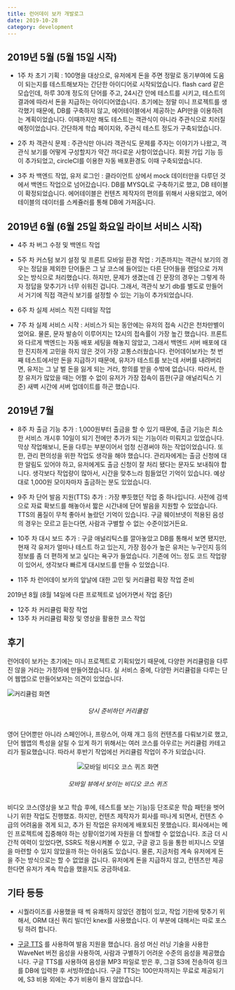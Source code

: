 ```yaml
---
title: 런어데이 보카 개발로그
date: 2019-10-28
category: development
---
```


## 2019년 5월 (5월 15일 시작)

- 1주 차 초기 기획 : 100명을 대상으로, 유저에게 돈을 주면 정말로 동기부여에 도움이 되는지를 테스트해보자는 간단한 아이디어로 시작되었습니다. flash card 같은 모습인데, 하루 30개 정도의 단어를 주고, 24시간 안에 테스트를 시키고, 테스트의 결과에 따라서 돈을 지급하는 아이디어였습니다. 초기에는 정말 미니 프로젝트를 생각했기 때문에, DB를 구축하지 않고, 에어테이블에서 제공하는 API만을 이용하려는 계획이었습니다. 이때까지만 해도 테스트는 객관식이 아니라 주관식으로 치러질 예정이었습니다. 간단하게 학습 페이지와, 주관식 테스트 정도가 구축되었습니다.

- 2주 차 객관식 문제 : 주관식만 아니라 객관식도 문제를 주자는 이야기가 나왔고, 객관식 보기를 어떻게 구성할지가 약간 까다로운 사항이었습니다. 회원 가입 기능 등이 추가되었고, circleCI를 이용한 자동 배포환경도 이때 구축되었습니다.

- 3주 차 백엔드 작업, 유저 로그인 : 클라이언트 상에서 mock 데이터만을 다루던 것에서 백엔드 작업으로 넘어갔습니다. DB를 MYSQL로 구축하기로 했고, DB 테이블이 확정되었습니다. 에어테이블은 컨텐츠 제작자의 편의를 위해서 사용되었고, 에어테이블의 데이터를 스케쥴러를 통해 DB에 가져옵니다.

## 2019년 6월 (6월 25일 화요일 라이브 서비스 시작)

- 4주 차 버그 수정 및 백엔드 작업

- 5주 차 커스텀 보기 설정 및 프론트 모바일 환경 작업 : 기존까지는 객관식 보기의 경우는 정답을 제외한 단어들은 그 날 코스에 들어있는 다른 단어들을 랜덤으로 가져오는 방식으로 처리했습니다. 하지만, 문제가 생겼는데 긴 문장의 경우는 그렇게 하자 정답을 맞추기가 너무 쉬워진 겁니다. 그래서, 객관식 보기 db를 별도로 만들어서 거기에 직접 객관식 보기를 설정할 수 있는 기능이 추가되었습니다.

- 6주 차 실제 서비스 직전 디테일 작업

- 7주 차 실제 서비스 시작 : 서비스가 되는 동안에는 유저의 접속 시간은 천차만별이었어요. 물론, 문자 발송이 이루어지는 12시의 접속률이 가장 높긴 했습니다. 프론트와 다르게 백엔드는 자동 배포 세팅을 해놓지 않았고, 그래서 백엔드 서버 배포에 대한 진지하게 고민을 하지 않은 것이 가장 고통스러웠습니다. 런어데이보카는 첫 번째 테스트에서만 돈을 지급하기 때문에, 유저가 테스트를 보는데 서버를 내려버리면, 유저는 그 날 벌 돈을 잃게 되는 거라, 항의를 받을 수밖에 없습니다. 따라서, 한창 유저가 많았을 때는 어쩔 수 없이 유저가 가장 접속이 뜸한(구글 애널리틱스 기준) 새벽 시간에 서버 업데이트를 하곤 했습니다.

## 2019년 7월

- 8주 차 출금 기능 추가 : 1,000원부터 출금을 할 수 있기 때문에, 출금 기능은 최소한 서비스 개시후 10일이 되기 전에만 추가가 되는 기능이라 미뤄지고 있었습니다. 막상 작업해보니, 돈을 다루는 부분이어서 엄청 신경써야 하는 작업이었습니다. 또한, 관리 편의성을 위한 작업도 생각을 해야 했습니다. 관리자에게는 출금 신청에 대한 알림도 있어야 하고, 유저에게도 출금 신청이 잘 처리 됐다는 문자도 보내줘야 합니다. 생각보다 작업량이 많아서, 시간을 맞추느라 힘들었던 기억이 있습니다. 예상대로 1,000원 모이자마자 출금하는 분도 있었습니다.

- 9주 차 단어 발음 지원(TTS) 추가 : 가장 뿌듯했던 작업 중 하나입니다. 사전에 검색으로 자료 확보드를 해놓아서 짧은 시간내에 단어 발음을 지원할 수 있었습니다. TTS의 품질이 무척 좋아서 놀랐던 기억이 있습니다. 구글 웨이브넷이 적용된 음성의 경우는 모르고 듣는다면, 사람과 구별할 수 없는 수준이었거든요.

- 10주 차 대시 보드 추가 : 구글 애널리틱스를 깔아놓았고 DB를 통해서 보면 됐지만, 현재 각 유저가 얼마나 테스트 하고 있는지, 가장 점수가 높은 유저는 누구인지 등의 정보를 좀 더 편하게 보고 싶다는 욕구가 들었습니다. 기존에 어느 정도 코드 작업량이 있어서, 생각보다 빠르게 대시보드를 만들 수 있었습니다.

- 11주 차 런어데이 보카의 앞날에 대한 고민 및 커리큘럼 확장 작업 준비

2019년 8월 (8월 14일에 다른 프로젝트로 넘어가면서 작업 중단)

- 12주 차 커리큘럼 확장 작업
- 13주 차 커리큘럼 확장 및 영상을 활용한 코스 작업

## 후기

런어데이 보카는 초기에는 미니 프로젝트로 기획되었기 때문에, 다양한 커리큘럼을 다루진 않을 거라는 가정하에 만들어졌습니다. 실 서비스 중에, 다양한 커리큘럼을 다루는 단어 웹앱으로 만들어보자는 의견이 있었습니다.

![커리큘럼 화면](https://user-images.githubusercontent.com/39457256/75139554-466fcc00-5730-11ea-8509-dace715cc25f.png)

<center><h6>당시 준비하던 커리큘럼</h6></center>

영어 단어뿐만 아니라 스페인어나, 프랑스어, 아재 개그 등의 컨텐츠를 다뤄보기로 했고, 단어 웹앱의 특성을 살릴 수 있게 하기 위해서는 여러 코스를 아우르는 커리큘럼 카테고리가 필요했습니다. 따라서 후반기 작업에선 커리큘럼 작업이 주가 되었습니다.

<center><img src="https://user-images.githubusercontent.com/39457256/75139560-4a035300-5730-11ea-9f22-0b24e75a18b5.png" alt="모바일 비디오 코스 퀴즈 화면"></center>

<center><h6>모바일 뷰에서 보이는 비디오 코스 퀴즈</h6></center>

비디오 코스(영상을 보고 학습 후에, 테스트를 보는 기능)등 단조로운 학습 패턴을 벗어나기 위한 작업도 진행했죠. 하지만, 컨텐츠 제작자가 회사를 떠나게 되면서, 컨텐츠 수급의 어려움을 겪게 되고, 추가 된 작업은 유저에게 배포되진 못했습니다. 회사에서는 메인 프로젝트에 집중해야 하는 상황이었기에 자원을 더 할애할 수 없었습니다. 조금 더 시간적 여력이 있었다면, SSR도 적용시켜볼 수 있고, 구글 광고 등을 통한 비지니스 모델을 마련할 수 있지 않았을까 하는 아쉬움도 있습니다. 물론, 지금처럼 계속 유저에게 돈을 주는 방식으로는 할 수 없었을 겁니다. 유저에게 돈을 지급하지 않고, 컨텐츠만 제공한다면 유저가 계속 학습을 했을지도 궁금하네요.

## 기타 등등

- 시퀄라이즈를 사용했을 때 썩 유쾌하지 않았던 경험이 있고, 작업 기한에 맞추기 위해서, ORM 대신 쿼리 빌더인 knex를 사용했습니다. 이 부분에 대해서는 따로 포스팅 하려 합니다.

- [구글 TTS](https://cloud.google.com/text-to-speech/?hl=ko) 를 사용하여 발음 지원을 했습니다. 음성 머신 러닝 기술을 사용한 WaveNet 버전 음성을 사용하여, 사람과 구별하기 어려운 수준의 음성을 제공했습니다. 구글 TTS를 사용하여 음성을 MP3 파일로 받은 후, 그걸 S3에 전송하여 링크를 DB에 입력한 후 서빙하였습니다. 구글 TTS는 100만자까지는 무료로 제공되기에, S3 비용 외에는 추가 비용이 들지 않았습니다.

